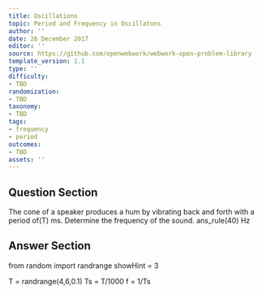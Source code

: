 ```yaml
---
title: Oscillations
topic: Period and Frequency in Oscillatons
author: ''
date: 26 December 2017
editor: ''
source: https://github.com/openwebwork/webwork-open-problem-library
template_version: 1.1
type: ''
difficulty:
- TBD
randomization:
- TBD
taxonomy:
- TBD
tags:
- frequency
- period
outcomes:
- TBD
assets: ''
---
```


## Question Section 

The cone of a speaker produces a hum by vibrating back and forth with a period of(T) ms. Determine the frequency of the sound.
ans_rule(40) Hz



## Answer Section

from random import randrange
showHint = 3

T = randrange(4,6,0.1)
Ts = T/1000
f = 1/Ts